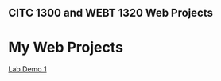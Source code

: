 ## CITC 1300 and WEBT 1320 Web Projects

<h1>My Web Projects</h1>
<a href="Lab Demo 1/index.html"> Lab Demo 1 </a>
